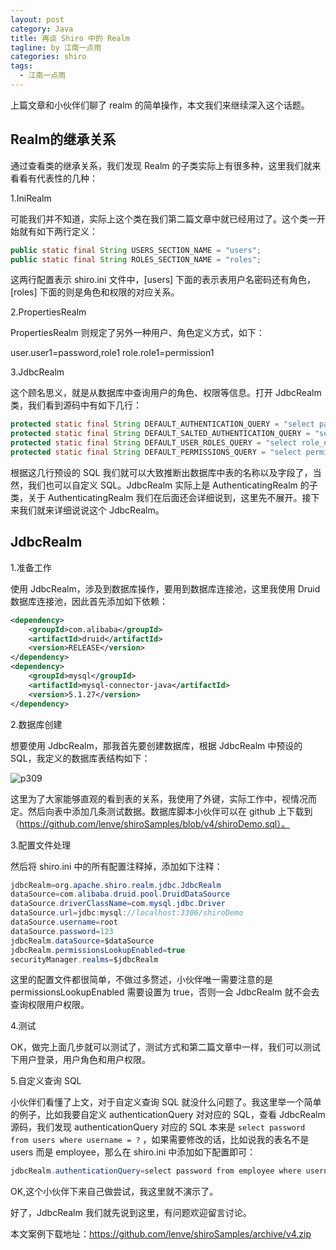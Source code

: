 ```yaml
---
layout: post
category: Java
title: 再谈 Shiro 中的 Realm
tagline: by 江南一点雨
categories: shiro
tags: 
  - 江南一点雨
---
```


上篇文章和小伙伴们聊了 realm 的简单操作，本文我们来继续深入这个话题。  

<!--more-->

## Realm的继承关系

通过查看类的继承关系，我们发现 Realm 的子类实际上有很多种，这里我们就来看看有代表性的几种：  

1.IniRealm   

可能我们并不知道，实际上这个类在我们第二篇文章中就已经用过了。这个类一开始就有如下两行定义：  

```java
public static final String USERS_SECTION_NAME = "users";
public static final String ROLES_SECTION_NAME = "roles";
```

这两行配置表示 shiro.ini 文件中，[users] 下面的表示表用户名密码还有角色，[roles] 下面的则是角色和权限的对应关系。  

2.PropertiesRealm  

PropertiesRealm 则规定了另外一种用户、角色定义方式，如下：  

user.user1=password,role1
role.role1=permission1  

3.JdbcRealm  

这个顾名思义，就是从数据库中查询用户的角色、权限等信息。打开 JdbcRealm 类，我们看到源码中有如下几行：  

```java
protected static final String DEFAULT_AUTHENTICATION_QUERY = "select password from users where username = ?";
protected static final String DEFAULT_SALTED_AUTHENTICATION_QUERY = "select password, password_salt from users where username = ?";
protected static final String DEFAULT_USER_ROLES_QUERY = "select role_name from user_roles where username = ?";
protected static final String DEFAULT_PERMISSIONS_QUERY = "select permission from roles_permissions where role_name = ?";
```

根据这几行预设的 SQL 我们就可以大致推断出数据库中表的名称以及字段了，当然，我们也可以自定义 SQL。JdbcRealm 实际上是 AuthenticatingRealm 的子类，关于 AuthenticatingRealm 我们在后面还会详细说到，这里先不展开。接下来我们就来详细说说这个 JdbcRealm。  

## JdbcRealm

1.准备工作  

使用 JdbcRealm，涉及到数据库操作，要用到数据库连接池，这里我使用 Druid 数据库连接池，因此首先添加如下依赖：  

```xml
<dependency>
    <groupId>com.alibaba</groupId>
    <artifactId>druid</artifactId>
    <version>RELEASE</version>
</dependency>
<dependency>
    <groupId>mysql</groupId>
    <artifactId>mysql-connector-java</artifactId>
    <version>5.1.27</version>
</dependency>
```

2.数据库创建  

想要使用 JdbcRealm，那我首先要创建数据库，根据 JdbcRealm 中预设的 SQL，我定义的数据库表结构如下：  

![p309](http://www.justdojava.com/assets/images/2019/java/image_javaboy/shiro/4-1.jpg)  

这里为了大家能够直观的看到表的关系，我使用了外键，实际工作中，视情况而定。然后向表中添加几条测试数据。数据库脚本小伙伴可以在 github 上下载到（https://github.com/lenve/shiroSamples/blob/v4/shiroDemo.sql）。  

3.配置文件处理  

然后将 shiro.ini 中的所有配置注释掉，添加如下注释：  

```java
jdbcRealm=org.apache.shiro.realm.jdbc.JdbcRealm
dataSource=com.alibaba.druid.pool.DruidDataSource
dataSource.driverClassName=com.mysql.jdbc.Driver
dataSource.url=jdbc:mysql://localhost:3306/shiroDemo
dataSource.username=root
dataSource.password=123
jdbcRealm.dataSource=$dataSource
jdbcRealm.permissionsLookupEnabled=true
securityManager.realms=$jdbcRealm
```

这里的配置文件都很简单，不做过多赘述，小伙伴唯一需要注意的是 permissionsLookupEnabled 需要设置为 true，否则一会 JdbcRealm 就不会去查询权限用户权限。  

4.测试  

OK，做完上面几步就可以测试了，测试方式和第二篇文章中一样，我们可以测试下用户登录，用户角色和用户权限。  

5.自定义查询 SQL

小伙伴们看懂了上文，对于自定义查询 SQL 就没什么问题了。我这里举一个简单的例子，比如我要自定义 authenticationQuery 对对应的 SQL，查看 JdbcRealm 源码，我们发现 authenticationQuery 对应的 SQL 本来是 `select password from users where username = ?` ，如果需要修改的话，比如说我的表名不是 users 而是 employee，那么在 shiro.ini 中添加如下配置即可：  

```java
jdbcRealm.authenticationQuery=select password from employee where username = ?
```

OK,这个小伙伴下来自己做尝试，我这里就不演示了。  

好了，JdbcRealm 我们就先说到这里，有问题欢迎留言讨论。  

本文案例下载地址：https://github.com/lenve/shiroSamples/archive/v4.zip  